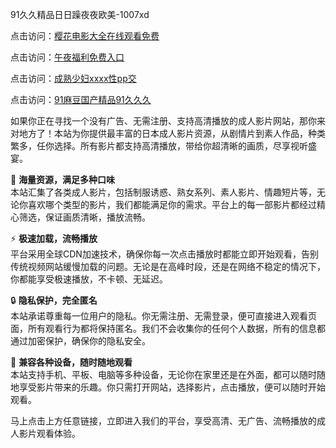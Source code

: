 91久久精品日日躁夜夜欧美-1007xd

点击访问：<a href="https://heiliaowt0d7p.pages.dev/">樱花电影大全在线观看免费</a>

点击访问：<a href="https://heiliaowzu4ur.pages.dev/">午夜福利免费入口</a>

点击访问：<a href="https://heiliaozj3tjd.pages.dev/">成熟少妇xxxx性pp交</a>

点击访问：<a href="https://heiliaoxwd5i8.pages.dev/">91麻豆国产精品91久久久</a>

如果你正在寻找一个没有广告、无需注册、支持高清播放的成人影片网站，那你来对地方了！本站为你提供最丰富的日本成人影片资源，从剧情片到素人作品，种类繁多，任你选择。所有影片都支持高清播放，带给你超清晰的画质，尽享视听盛宴。

🎥 **海量资源，满足多种口味**  
本站汇集了各类成人影片，包括制服诱惑、熟女系列、素人影片、情趣短片等，无论你喜欢哪个类型的影片，我们都能满足你的需求。平台上的每一部影片都经过精心筛选，保证画质清晰，播放流畅。

⚡ **极速加载，流畅播放**  
平台采用全球CDN加速技术，确保你每一次点击播放时都能立即开始观看，告别传统视频网站缓慢加载的问题。无论是在高峰时段，还是在网络不稳定的情况下，你都能享受极速播放，不卡顿、无延迟。

🔒 **隐私保护，完全匿名**  
本站承诺尊重每一位用户的隐私。你无需注册、无需登录，便可直接进入观看页面，所有观看行为都将保持匿名。我们不会收集你的任何个人数据，所有的信息都通过加密保护，确保你的隐私安全。

📱 **兼容各种设备，随时随地观看**  
本站支持手机、平板、电脑等多种设备，无论你在家里还是在外面，都可以随时随地享受影片带来的乐趣。你只需打开网站，选择影片，点击播放，便可以随时开始观看。

马上点击上方任意链接，立即进入我们的平台，享受高清、无广告、流畅播放的成人影片观看体验。

<span style="display:none;">[Canonical link](https://github.com/xda7852/riben74103 )</span>
